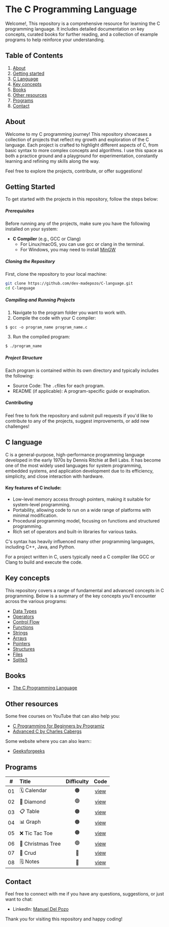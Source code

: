 # The C Programming Language

Welcome!, This repository is a comprehensive resource for learning the C programming language. It includes detailed documentation on key concepts, curated books for further reading, and a collection of example programs to help reinforce your understanding.

## Table of Contents

1. [About](#about)
2. [Getting started](#getting-started)
3. [C Language](#c-language)
4. [Key concepts](#key-concepts)
5. [Books](#Books)
6. [Other resources](#Other-resources)
7. [Programs](#programs)
8. [Contact](#contact)

## About

Welcome to my C programming journey! This repository showcases a collection of projects that reflect my growth and exploration of the C language. Each project is crafted to highlight different aspects of C, from basic syntax to more complex concepts and algorithms. I use this space as both a practice ground and a playground for experimentation, constantly learning and refining my skills along the way.

Feel free to explore the projects, contribute, or offer suggestions!

## Getting Started

To get started with the projects in this repository, follow the steps below:

##### Prerequisites
Before running any of the projects, make sure you have the following installed on your system:

- **C Compiler** (e.g., GCC or Clang)
  - For Linux/macOS, you can use gcc or clang in the terminal.
  - For Windows, you may need to install [MinGW](https://www.mingw-w64.org/)

##### Cloning the Repository
First, clone the repository to your local machine:

``` bash
git clone https://github.com/dev-madepozo/C-language.git
cd C-language
```

##### Compiling and Running Projects
1. Navigate to the program folder you want to work with.
2. Compile the code with your C compiler:

``` base
$ gcc -o program_name program_name.c
```
3. Run the compiled program:

``` bash
$ ./program_name
```

##### Project Structure
Each program is contained within its own directory and typically includes the following:

- Source Code: The `.c`files for each program.
- README (if applicable): A program-specific guide or exaplnation.

##### Contributing
Feel free to fork the repository and submit pull requests if you'd like to contribute to any of the projects, suggest improvements, or add new challenges!

## C language

C is a general-purpose, high-performance programming language developed in the early 1970s by Dennis Ritchie at Bell Labs. It has become one of the most widely used languages for system programming, embedded systems, and application development due to its efficiency, simplicity, and close interaction with hardware.

#### Key features of C include:

- Low-level memory access through pointers, making it suitable for system-level programming.
- Portability, allowing code to run on a wide range of platforms with minimal modification.
- Procedural programming model, focusing on functions and structured programming.
- Rich set of operators and built-in libraries for various tasks.

C's syntax has heavily influenced many other programming languages, including C++, Java, and Python.

For a project written in C, users typically need a C compiler like GCC or Clang to build and execute the code.

## Key concepts

This repository covers a range of fundamental and advanced concepts in C programming. Below is a summary of the key concepts you’ll encounter across the various programs:

- [Data Types](/concepts/1-data-types.md)
- [Operators](/concepts/2-operators.md)
- [Control Flow](/concepts/3-control-flow.md)
- [Functions](/concepts/4-functions.md)
- [Strings](/concepts/5-strings.md)
- [Arrays](/concepts/6-arrays.md)
- [Pointers](/concepts/7-pointers.md)
- [Structures](/concepts/8-structures.md)
- [Files](/concepts/9-files.md)
- [Sqlite3](/concepts/10-sqlite3.md)

## Books

- [The C Programming Language](./books/The.C.Programming.Language..pdf)

## Other resources

Some free courses on YouTube that can also help you:

- [C Programming for Beginners by Programiz](https://www.youtube.com/playlist?list=PL98qAXLA6aftD9ZlnjpLhdQAOFI8xIB6e)
- [Advanced C by Charles Cabergs](https://www.youtube.com/playlist?list=PL71Y0EmrppR0KyZvQWj63040UEzKQU7n8)

Some website where you can also learn::

- [Geeksforgeeks](https://www.geeksforgeeks.org/c-programming-language/)

## Programs

|  #  | Title                                             | Difficulty | Code                              |
| :-: | :------------------------------------------------ | :--------: | :-------------------------------: |
| 01  | 🗓️ Calendar                                       | 🟠         |[view](/programs/01_Calendar)      |
| 02  | 🔷 Diamond                                        | 🟢         |[view](/programs/02_Diamond)       |
| 03  | 📋 Table                                          | 🟠         |[view](/programs/03_Table)         |
| 04  | 📊 Graph                                          | 🟠         |[view](/programs/04_Graph)         |
| 05  | ❌ Tic Tac Toe                                    | 🟠         |[view](/programs/05_TicTacToe)     |
| 06  | 🎄 Christmas Tree                                 | 🟢         |[view](/programs/06_ChristmasTree) |
| 07  | 📒 Crud                                           | 🔴         |[view](/programs/07_Crud)          |
| 08  | 🗒️ Notes                                          | 🔴         |[view](/programs/08_Notes)         |


## Contact

Feel free to connect with me if you have any questions, suggestions, or just want to chat:

- LinkedIn: [Manuel Del Pozo](https://www.linkedin.com/in/madepozo/)

Thank you for visiting this repository and happy coding!
